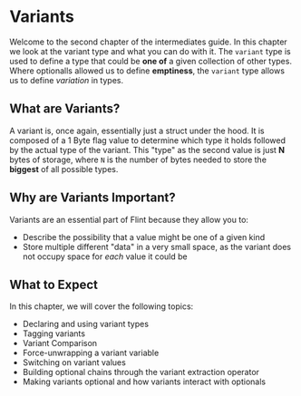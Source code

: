 # Variants

Welcome to the second chapter of the intermediates guide. In this chapter we look at the variant type and what you can do with it. The `variant` type is used to define a type that could be **one of** a given collection of other types. Where optionalls allowed us to define **emptiness**, the `variant` type allows us to define *variation* in types.

## What are Variants?

A variant is, once again, essentially just a struct under the hood. It is composed of a 1 Byte flag value to determine which type it holds followed by the actual type of the variant. This "type" as the second value is just **N** bytes of storage, where `N` is the number of bytes needed to store the **biggest** of all possible types.

## Why are Variants Important?

Variants are an essential part of Flint because they allow you to:

- Describe the possibility that a value might be one of a given kind
- Store multiple different "data" in a very small space, as the variant does not occupy space for *each* value it could be

## What to Expect

In this chapter, we will cover the following topics:

- Declaring and using variant types
- Tagging variants
- Variant Comparison
- Force-unwrapping a variant variable
- Switching on variant values
- Building optional chains through the variant extraction operator
- Making variants optional and how variants interact with optionals
